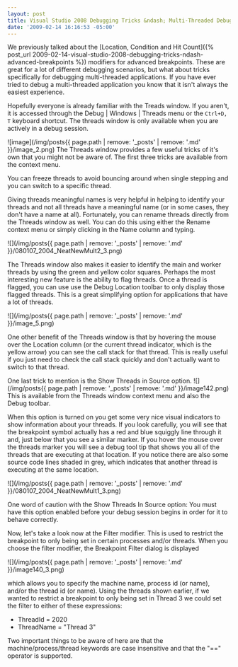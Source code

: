 ```yaml
---
layout: post
title: Visual Studio 2008 Debugging Tricks &ndash; Multi-Threaded Debugging
date: '2009-02-14 16:16:53 -05:00'
---
```


We previously talked about the [Location, Condition and Hit Count]({% post_url 2009-02-14-visual-studio-2008-debugging-tricks-ndash-advanced-breakpoints %}) modifiers for advanced breakpoints. These are great for a lot of different debugging scenarios, but what about tricks specifically for debugging multi-threaded applications. If you have ever tried to debug a multi-threaded application you know that it isn't always the easiest experience. 

Hopefully everyone is already familiar with the Treads window. If you aren't, it is accessed through the Debug \| Windows \| Threads menu or the `Ctrl+D, T` keyboard shortcut. The threads window is only available when you are actively in a debug session.

![image](/img/posts{{ page.path | remove: '_posts' | remove: '.md' }}/image_2.png) The Threads window provides a few useful tricks of it's own that you might not be aware of. The first three tricks are available from the context menu.

You can freeze threads to avoid bouncing around when single stepping and you can switch to a specific thread.

Giving threads meaningful names is very helpful in helping to identify your threads and not all threads have a meaningful name (or in some cases, they don't have a name at all). Fortunately, you can rename threads directly from the Threads window as well. You can do this using either the Rename context menu or simply clicking in the Name column and typing.

![](/img/posts{{ page.path | remove: '_posts' | remove: '.md' }}/080107_2004_NeatNewMult2_3.png)  

The Threads window also makes it easier to identify the main and worker threads by using the green and yellow color squares. Perhaps the most interesting new feature is the ability to flag threads. Once a thread is flagged, you can use use the Debug Location toolbar to only display those flagged threads. This is a great simplifying option for applications that have a lot of threads.

![](/img/posts{{ page.path | remove: '_posts' | remove: '.md' }}/image_5.png) 

One other benefit of the Threads window is that by hovering the mouse over the Location column (or the current thread indicator, which is the yellow arrow) you can see the call stack for that thread. This is really useful if you just need to check the call stack quickly and don't actually want to switch to that thread.

One last trick to mention is the Show Threads in Source option. ![](/img/posts{{ page.path | remove: '_posts' | remove: '.md' }}/image142.png) This is available from the Threads window context menu and also the Debug toolbar. 

When this option is turned on you get some very nice visual indicators to show information about your threads. If you look carefully, you will see that the breakpoint symbol actually has a red and blue squiggly line through it and, just below that you see a similar marker. If you hover the mouse over the threads marker you will see a debug tool tip that shows you all of the threads that are executing at that location. If you notice there are also some source code lines shaded in grey, which indicates that another thread is executing at the same location. 

![](/img/posts{{ page.path | remove: '_posts' | remove: '.md' }}/080107_2004_NeatNewMult1_3.png) 

One word of caution with the Show Threads In Source option: You must have this option enabled before your debug session begins in order for it to behave correctly.

Now, let's take a look now at the Filter modifier. This is used to restrict the breakpoint to only being set in certain processes and/or threads. When you choose the filter modifier, the Breakpoint Filter dialog is displayed

![](/img/posts{{ page.path | remove: '_posts' | remove: '.md' }}/image140_3.png)

which allows you to specify the machine name, process id (or name), and/or the thread id (or name). Using the threads shown earlier, if we wanted to restrict a breakpoint to only being set in Thread 3 we could set the filter to either of these expressions:

* ThreadId = 2020 
* ThreadName = "Thread 3"   

Two important things to be aware of here are that the machine/process/thread keywords are case insensitive and that the "==" operator is supported.
